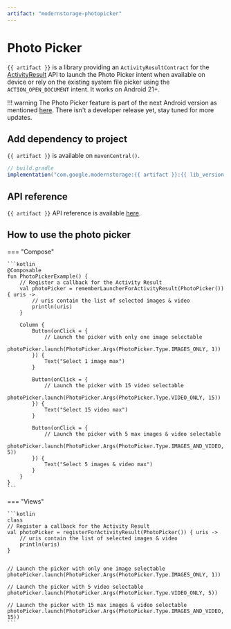 ```yaml
---
artifact: "modernstorage-photopicker"
---
```


# Photo Picker

`{{ artifact }}` is a library providing an `ActivityResultContract` for the
[ActivityResult][activity_result_api] API to launch the Photo Picker intent when available on device
or rely on the existing system file picker using the `ACTION_OPEN_DOCUMENT` intent. It works on Android 21+.

!!! warning
    The Photo Picker feature is part of the next Android version as mentioned
    [here][ads_photo_picker]. There isn't a developer release yet, stay tuned for more updates.

## Add dependency to project

`{{ artifact }}` is available on `mavenCentral()`.

```groovy
// build.gradle
implementation("com.google.modernstorage:{{ artifact }}:{{ lib_version }}")
```

## API reference
`{{ artifact }}` API reference is available [here][api_reference].

## How to use the photo picker

=== "Compose"

    ```kotlin
    @Composable
    fun PhotoPickerExample() {
        // Register a callback for the Activity Result
        val photoPicker = rememberLauncherForActivityResult(PhotoPicker()) { uris ->
            // uris contain the list of selected images & video
            println(uris)
        }

        Column {
            Button(onClick = {
                // Launch the picker with only one image selectable
                photoPicker.launch(PhotoPicker.Args(PhotoPicker.Type.IMAGES_ONLY, 1))
            }) {
                Text("Select 1 image max")
            }

            Button(onClick = {
                // Launch the picker with 15 video selectable
                photoPicker.launch(PhotoPicker.Args(PhotoPicker.Type.VIDEO_ONLY, 15))
            }) {
                Text("Select 15 video max")
            }

            Button(onClick = {
                // Launch the picker with 5 max images & video selectable
                photoPicker.launch(PhotoPicker.Args(PhotoPicker.Type.IMAGES_AND_VIDEO, 5))
            }) {
                Text("Select 5 images & video max")
            }
        }
    }
    ```

=== "Views"

    ```kotlin
    class
    // Register a callback for the Activity Result
    val photoPicker = registerForActivityResult(PhotoPicker()) { uris ->
        // uris contain the list of selected images & video
        println(uris)
    }


    // Launch the picker with only one image selectable
    photoPicker.launch(PhotoPicker.Args(PhotoPicker.Type.IMAGES_ONLY, 1))

    // Launch the picker with 5 video selectable
    photoPicker.launch(PhotoPicker.Args(PhotoPicker.Type.VIDEO_ONLY, 5))

    // Launch the picker with 15 max images & video selectable
    photoPicker.launch(PhotoPicker.Args(PhotoPicker.Type.IMAGES_AND_VIDEO, 15))
    ```

[api_reference]: /modernstorage/api/photopicker/
[activity_result_api]: https://developer.android.com/training/basics/intents/result#register
[ads_photo_picker]: https://youtu.be/hBVwr2ErQCw?t=907
